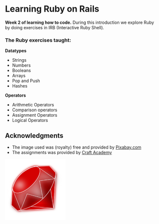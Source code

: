 # Learning Ruby on Rails
**Week 2 of learning how to code.** 
During this introduction we explore Ruby by doing exercises in IRB (Interactive Ruby Shell). 

### The Ruby exercises taught:
**Datatypes**
* Strings
* Numbers
* Booleans
* Arrays
* Pop and Push
* Hashes

**Operators**
* Arithmetic Operators
* Comparison operators
* Assignment Operators
* Logical Operators

## Acknowledgments
* The image used was (royalty) free and provided by [Pixabay.com](https://pixabay.com/)
* The assignments was provided by [Craft Academy](https://www.craftacademy.se/english/)

<img src="rubyonrails.jpg" width="200" height="200">
